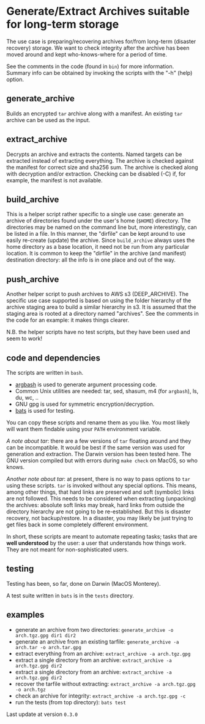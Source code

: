 # Generate/Extract Archives suitable for long-term storage

The use case is preparing/recovering archives for/from long-term (disaster recovery) storage.
We want to check integrity after the archive has been moved around and kept who-knows-where
for a period of time.

See the comments in the code (found in `bin`) for more information.
Summary info can be obtained by invoking the scripts with the "-h" (help) option.

## generate_archive

Builds an encrypted `tar` archive along with a manifest.
An existing `tar` archive can be used as the input.

## extract_archive

Decrypts an archive and extracts the contents.  Named targets can be extracted instead of extracting everything.
The archive is checked against the manifest for correct size and sha256 sum.
The archive is checked along with decryption and/or extraction.
Checking can be disabled (-C) if, for example, the manifest is not available.

## build_archive

This is a helper script rather specific to a single use case: generate an archive
of directories found under the user's home (`$HOME`) directory.  The directories
may be named on the command line but, more interestingly, can be listed in a file.
In this manner, the "dirfile" can be kept around to use easily re-create (update)
the archive.  Since `build_archive` always uses the home directory as a base
location, it need not be run from any particular location.  It is common to keep
the "dirfile" in the archive (and manifest) destination directory: all the info
is in one place and out of the way.

## push_archive

Another helper script to push archives to AWS s3 (DEEP_ARCHIVE). The specific use
case supported is based on using the folder hierarchy of the archive staging area
to build a similar hierarchy in s3. It is assumed that the staging area is rooted
at a directory named "archives".  See the comments in the code for an example: it
makes things clearer.

N.B. the helper scripts have no test scripts, but they have been used and seem
to work!

## code and dependencies

The scripts are written in `bash`.

- [argbash](https://argbash.io) is used to generate argument processing code.
- Common Unix utilities are needed: tar, sed, shasum, m4 (for `argbash`), ls, du, wc, ..
- GNU gpg is used for symmetric encryption/decryption.
- [bats](https://github.com/bats-core/bats-core) is used for testing.

You can copy these scripts and rename them as you like. You most likely will
want them findable using your `PATH` environment variable.

*A note about tar*: there are a few versions of `tar` floating around and they can be incompatible.
It would be best if the same version was used for generation and extraction.  The Darwin version
has been tested here.  The GNU version compiled but with errors during `make check` on MacOS, so
who knows.

*Another note about tar*: at present, there is no way to pass options to `tar` using these scripts.
`tar` is invoked without any special options.  This means, among other things, that hard links
are preserved and soft (symbolic) links are not followed.  This needs to be considered when extracting
(unpacking) the archives: absolute soft links may break, hard links from outside the directory
hierarchy are not going to be re-established. But this is disaster recovery, not backup/restore. In
a disaster, you may likely be just trying to get files back in some completely different environment.

In short, these scripts are meant to automate repeating tasks; tasks that are **well understood** by
the user: a user that understands how things work.  They are not meant for non-sophisticated users.

## testing

Testing has been, so far, done on Darwin (MacOS Monterey).

A test suite written in `bats` is in the `tests` directory.

## examples

- generate an archive from two directories: `generate_archive -o arch.tgz.gpg dir1 dir2`
- generate an archive from an existing tarfile: `generate_archive -a arch.tar -o arch.tar.gpg`
- extract everything from an archive: `extract_archive -a arch.tgz.gpg`
- extract a single directory from an archive: `extract_archive -a arch.tgz.gpg dir2`
- extract a single directory from an archive: `extract_archive -a arch.tgz.gpg dir2`
- recover the tarfile without extracting: `extract_archive -a arch.tgz.gpg -o arch.tgz`
- check an archive for integrity: `extract_archive -a arch.tgz.gpg -c`
- run the tests (from top directory): `bats test`

Last update at version `0.3.0`
